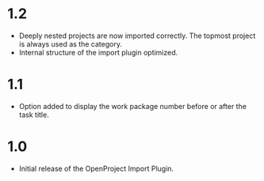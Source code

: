 # 1.2

- Deeply nested projects are now imported correctly. The topmost project is always used as the category.
- Internal structure of the import plugin optimized.

# 1.1

- Option added to display the work package number before or after the task title.

# 1.0

- Initial release of the OpenProject Import Plugin.
